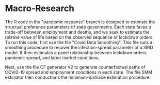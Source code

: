 # Macro-Research
The R code in the "pandemic response" branch is designed to estimate the structual preference parameters of state govenments. 
Each state faces a trade-off between employment and deaths, and we seek to estimate the relative value of life based on the
observed sequence of lockdown orders. To run this code, first use the file "Covid Data Smoothing". This file runs a smoothing
procedure to recover the infection-spread parameter of a SIRD model. It then estimates a panel relationship between lockdown orders
pandemic spread, and labor market conditions.

Next, use the file CF generator V2 to generate counterfactual paths of COVID-19 spread and employment conditions in each state. The file 
SMM estimator then conductions the minimum-distnace estimation procedure.

